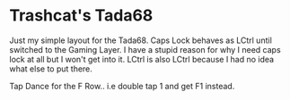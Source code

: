 # Trashcat's Tada68

Just my simple layout for the Tada68.
Caps Lock behaves as LCtrl until switched to the Gaming Layer. I have a stupid reason for why I need caps lock at all but I won't get into it.
LCtrl is also LCtrl because I had no idea what else to put there.

Tap Dance for the F Row.. i.e double tap 1 and get F1 instead.
